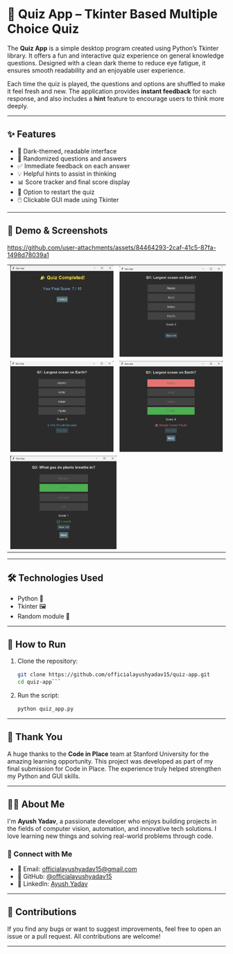 
# 🧠 Quiz App – Tkinter Based Multiple Choice Quiz

The **Quiz App** is a simple desktop program created using Python’s Tkinter library. It offers a fun and interactive quiz experience on general knowledge questions. Designed with a clean dark theme to reduce eye fatigue, it ensures smooth readability and an enjoyable user experience.

Each time the quiz is played, the questions and options are shuffled to make it feel fresh and new. The application provides **instant feedback** for each response, and also includes a **hint** feature to encourage users to think more deeply.

---

## ✨ Features

- 🎨 Dark-themed, readable interface  
- 🔄 Randomized questions and answers  
- ✅ Immediate feedback on each answer  
- 💡 Helpful hints to assist in thinking  
- 📊 Score tracker and final score display  
- 🔁 Option to restart the quiz  
- 🖱️ Clickable GUI made using Tkinter  

---

## 📸 Demo & Screenshots



https://github.com/user-attachments/assets/84464293-2caf-41c5-87fa-1498d78039a1



<table style="width:100%">
  <tr>
    <td><img src="1.png" alt="Start Quiz" style="width:100%"/></td>
    <td><img src="2.png" alt="Question Asked" style="width:100%"/></td>
  </tr>
  <tr>
    <td><img src="3.png" alt="Answer Selected" style="width:100%"/></td>
    <td><img src="4.png" alt="Hint Display" style="width:100%"/></td>
  </tr>
  <tr>
    <td colspan="2"><img src="5.png" alt="Final Score" style="width:50%"/></td>
  </tr>
</table>

---

## 🛠 Technologies Used

- Python 🐍  
- Tkinter 🖼️  
- Random module 🎲  

---

## 📂 How to Run

1. Clone the repository:
   ```bash
   git clone https://github.com/officialayushyadav15/quiz-app.git
   cd quiz-app```


2. Run the script:

   ```bash
   python quiz_app.py
   ```

---

## 🙌 Thank You

A huge thanks to the **Code in Place** team at Stanford University for the amazing learning opportunity. This project was developed as part of my final submission for Code in Place. The experience truly helped strengthen my Python and GUI skills.

---

## 🧑‍💻 About Me

I'm **Ayush Yadav**, a passionate developer who enjoys building projects in the fields of computer vision, automation, and innovative tech solutions. I love learning new things and solving real-world problems through code.

### 🔗 Connect with Me

* 📧 Email: [officialayushyadav15@gmail.com](mailto:officialayushyadav15@gmail.com)
* 💼 GitHub: [@officialayushyadav15](https://github.com/officialayushyadav15)
* 🔗 LinkedIn: [Ayush Yadav](https://www.linkedin.com/in/ayush-yadav-408924230/)

---

## 🤝 Contributions

If you find any bugs or want to suggest improvements, feel free to open an issue or a pull request. All contributions are welcome!

---

